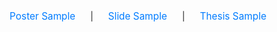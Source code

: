 <div style="text-align: center;">
  <a href="./poster/workspace/main.pdf" style="font-size: 1.1em; color: #007CFF; text-decoration: none; margin-right: 20px;">Poster Sample</a>
  <span>|</span>
  <a href="./slide/workspace/main.pdf" style="font-size: 1.1em; color: #007CFF; text-decoration: none; margin-left: 20px; margin-right: 20px;">Slide Sample</a>
  <span>|</span>
  <a href="./thesis/workspace/main.pdf" style="font-size: 1.1em; color: #007CFF; text-decoration: none; margin-left: 20px;">Thesis Sample</a>
</div>
